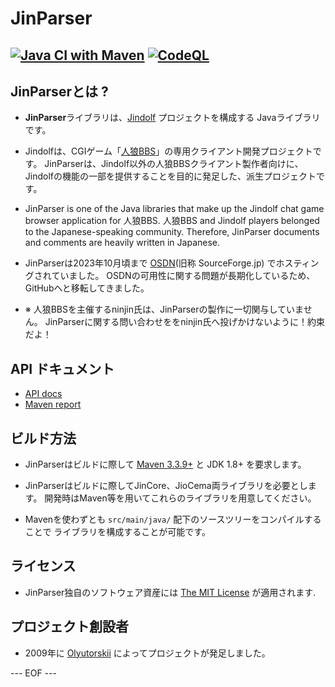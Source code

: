 # JinParser #

[![Java CI with Maven](https://github.com/olyutorskii/JinParser/actions/workflows/maven.yml/badge.svg)](https://github.com/olyutorskii/JinParser/actions/workflows/maven.yml)
[![CodeQL](https://github.com/olyutorskii/JinParser/actions/workflows/codeql-analysis.yml/badge.svg)](https://github.com/olyutorskii/JinParser/actions/workflows/codeql-analysis.yml)
-----------------------------------------------------------------------


## JinParserとは ? ##

* **JinParser**ライブラリは、[Jindolf][JINDOLF] プロジェクトを構成する
Javaライブラリです。

* Jindolfは、CGIゲーム「[人狼BBS][BBS]」の専用クライアント開発プロジェクトです。
JinParserは、Jindolf以外の人狼BBSクライアント製作者向けに、
Jindolfの機能の一部を提供することを目的に発足した、派生プロジェクトです。

* JinParser is one of the Java libraries
that make up the Jindolf chat game browser application for 人狼BBS.
人狼BBS and Jindolf players belonged to the Japanese-speaking community.
Therefore, JinParser documents and comments are heavily written in Japanese.

* JinParserは2023年10月頃まで [OSDN][OSDN](旧称 SourceForge.jp)
でホスティングされていました。
OSDNの可用性に関する問題が長期化しているため、GitHubへと移転してきました。

* ※ 人狼BBSを主催するninjin氏は、JinParserの製作に一切関与していません。
JinParserに関する問い合わせををninjin氏へ投げかけないように！約束だよ！


## API ドキュメント ##
* [API docs](https://olyutorskii.github.io/JinParser/apidocs/index.html)
* [Maven report](https://olyutorskii.github.io/JinParser/)


## ビルド方法 ##

* JinParserはビルドに際して [Maven 3.3.9+](https://maven.apache.org/)
と JDK 1.8+ を要求します。

* JinParserはビルドに際してJinCore、JioCema両ライブラリを必要とします。
開発時はMaven等を用いてこれらのライブラリを用意してください。

* Mavenを使わずとも `src/main/java/` 配下のソースツリーをコンパイルすることで
ライブラリを構成することが可能です。


## ライセンス ##

* JinParser独自のソフトウェア資産には [The MIT License][MIT] が適用されます.


## プロジェクト創設者 ##

* 2009年に [Olyutorskii](https://github.com/olyutorskii) によってプロジェクトが発足しました。


[JINDOLF]: http://jindolf.sourceforge.jp/
[BBS]: http://ninjinix.com/
[OSDN]: https://ja.osdn.net/projects/jindolf/scm/git/JinCore/
[MIT]: https://opensource.org/licenses/MIT


--- EOF ---
